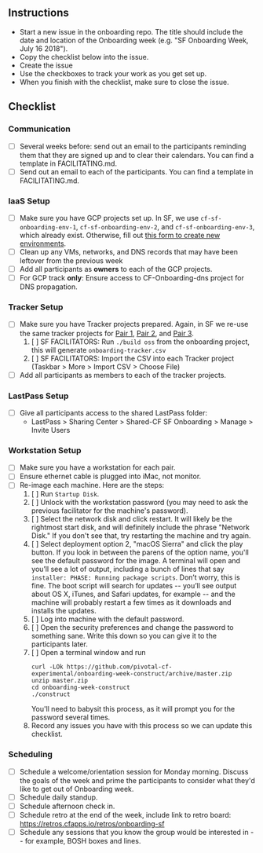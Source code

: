## Instructions
- Start a new issue in the onboarding repo. The title should include the date and location of the Onboarding week (e.g. "SF Onboarding Week, July 16 2018").
- Copy the checklist below into the issue.
- Create the issue
- Use the checkboxes to track your work as you get set up.
- When you finish with the checklist, make sure to close the issue.

## Checklist

### Communication
- [ ] Several weeks before: send out an email to the participants reminding them that they are signed up and to clear their calendars.  You can find a template in FACILITATING.md.
- [ ] Send out an email to each of the participants. You can find a template in FACILITATING.md.

### IaaS Setup
- [ ] Make sure you have GCP projects set up. In SF, we use `cf-sf-onboarding-env-1`, `cf-sf-onboarding-env-2`, and `cf-sf-onboarding-env-3`, which already exist. Otherwise, fill out [this form to create new environments](https://docs.google.com/forms/d/e/1FAIpQLSeJ31997Zma1WtLcCtswiysCFWOG5MXNmlYCpJsiYgdG9kKnA/viewform).
- [ ] Clean up any VMs, networks, and DNS records that may have been leftover from the previous week
- [ ] Add all participants as **owners** to each of the GCP projects.
- [ ] For GCP track **only**: Ensure access to CF-Onboarding-dns project for DNS propagation.

### Tracker Setup
- [ ] Make sure you have Tracker projects prepared. Again, in SF we re-use the same tracker projects for [Pair 1](https://www.pivotaltracker.com/n/projects/2125981), [Pair 2](https://www.pivotaltracker.com/n/projects/2125982), and [Pair 3](https://www.pivotaltracker.com/n/projects/2089066).
  1. [ ] SF FACILITATORS: Run `./build oss` from the onboarding project, this
     will generate `onboarding-tracker.csv`
  1. [ ] SF FACILITATORS: Import the CSV into each Tracker project (Taskbar >
     More > Import CSV > Choose File)
- [ ] Add all participants as members to each of the tracker projects.

### LastPass Setup
- [ ] Give all participants access to the shared LastPass folder:
  - LastPass > Sharing Center > Shared-CF SF Onboarding > Manage > Invite Users

### Workstation Setup
- [ ] Make sure you have a workstation for each pair.
- [ ] Ensure ethernet cable is plugged into iMac, not monitor.
- [ ] Re-image each machine. Here are the steps:
  1. [ ] Run `Startup Disk`.
  1. [ ] Unlock with the workstation password (you may need to ask the previous facilitator for the machine's password).
  1. [ ] Select the network disk and click restart. It will likely be the rightmost start disk, and will definitely include the phrase "Network Disk." If you don't see that, try restarting the machine and try again.
  1. [ ] Select deployment option 2, "macOS Sierra" and click the play button. If you look in between the parens of the option name, you'll see the default password for the image. A terminal will open and you’ll see a lot of output, including a bunch of lines that say `installer: PHASE: Running package scripts`. Don’t worry, this is fine. The boot script will search for updates -- you’ll see output about OS X, iTunes, and Safari updates, for example -- and the machine will probably restart a few times as it downloads and installs the updates.
  1. [ ] Log into machine with the default password.
  1. [ ] Open the security preferences and change the password to something sane. Write this down so you can give it to the participants later.
  1. [ ] Open a terminal window and run
     ```
     curl -LOk https://github.com/pivotal-cf-experimental/onboarding-week-construct/archive/master.zip
     unzip master.zip
     cd onboarding-week-construct
     ./construct
     ```
     You'll need to babysit this process, as it will prompt you for the password several times.
  1. Record any issues you have with this process so we can update this checklist.

### Scheduling
- [ ] Schedule a welcome/orientation session for Monday morning. Discuss the goals of the week and prime the participants to consider what they'd like to get out of Onboarding week.
- [ ] Schedule daily standup.
- [ ] Schedule afternoon check in.
- [ ] Schedule retro at the end of the week, include link to retro board: https://retros.cfapps.io/retros/onboarding-sf
- [ ] Schedule any sessions that you know the group would be interested in -- for example, BOSH boxes and lines.
